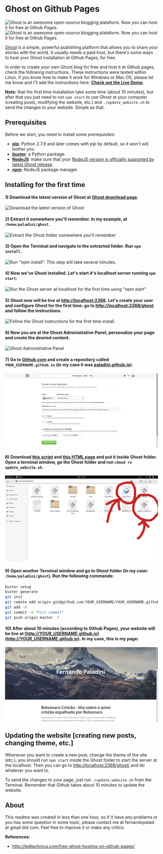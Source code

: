 # Ghost on Github Pages
![Ghost is an awesome open-source blogging plataform. Now you can host it for free at Github Pages.](http://i.imgur.com/3ACSCiW.jpg)
![Ghost is an awesome open-source blogging plataform. Now you can host it for free at Github Pages.](https://cloud.githubusercontent.com/assets/120485/6626501/b2bb072c-c8ff-11e4-8e1a-2e78e68fd5c3.png)

[Ghost](https://github.com/tryghost/Ghost) is a simple, powerful publishing platform that allows you to share your stories with the world. It usually needs a paid host, but there's some ways to host your Ghost installation at Github Pages, for free. 

In order to create your own Ghost blog for free and host it at Github pages, check the following instructions. These instructions were tested within Linux, if you know how to make it work for Windows or Mac OS, please let me know and I'll add the instructions here. [**Check out the Live Demo**](https://github.com/paladini/paladini.github.io).

**Note:** that the first time installation take some time (about 10 minutes), but after that you just need to run `npm start` to use Ghost at your computer (creating posts, modifying the website, etc.) and `./update_website.sh` to send the changes to your website. Simple as that.

## Prerequisites
Before we start, you need to install some prerequisites:
- [**pip**](https://pip.pypa.io/en/stable/quickstart/): Python 2.7.9 and later comes with *pip* by default, so it won't will bother you.
- [**buster**](https://pypi.python.org/pypi/buster/0.1.3): a Python package.
- [**NodeJS**](https://nodejs.org/en/): make sure that your [NodeJS version is officially supported by latest Ghost release](http://support.ghost.org/supported-node-versions/).
- [**npm**](https://nodejs.org/en/): NodeJS package manager.

## Installing for the first time
#### 1) Download the latest version of Ghost at [Ghost download page](https://ghost.org/download/).
![Download the latest version of Ghost](http://i.imgur.com/eO6a2UR.png)

#### 2) Extract it somewhere you'll remember. In my example, at `/home/paladini/ghost`.
![Extract the Ghost folder somewhere you'll remember](http://i.imgur.com/wFx9uEu.png)

#### 3) Open the Terminal and navigate to the extracted folder. Run `npm install`.
![Run "npm install". This step will take several minutes.](http://i.imgur.com/jUBPv3h.png)

#### 4) Now we've Ghost installed. Let's start it's localhost server running `npm start`:
![Run the Ghost server at localhost for the first time using "npm start"](http://i.imgur.com/m49izT3.png)

#### 5) Ghost now will be live at [http://localhost:2368](http://localhost:2368). Let's create your user and configure Ghost for the first time: go to [http://localhost:2368/ghost](http://localhost:2368/ghost) and follow the instructions.
![Follow the Ghost instructions for the first time install.](http://i.imgur.com/lss8Rbw.png)

#### 6) Now you are at the Ghost Administrative Panel, personalize your page and create the desired content.
![Ghost Administrative Panel](http://i.imgur.com/lXhbMJK.png)

#### 7) Go to [Github.com](http://www.github.com) and create a repository called `YOUR_USERNAME.github.io` (in my case it was [paladini.github.io](http://paladini.github.io)). 
![Create a repository called "YOUR_USERNAME.github.io".](tutorial_images/ghost-at-github-create-repository.png)

#### 8) Download [this script](https://github.com/paladini/ghost-for-github-pages/blob/master/update_website.sh) and [this HTML page](https://github.com/paladini/ghost-for-github-pages/blob/master/index.html) and put it inside Ghost folder. Open a terminal window, go the Ghost folder and run `chmod +x update_website.sh`.
![](tutorial_images/ghost-at-github-pages-for-free-index-script.png)

#### 9) Open another Terminal window and go to Ghost folder (in my case: `/home/paladini/ghost`). Run the following commands:

```sh
buster setup
buster generate
git init
git remote add origin git@github.com:YOUR_USERNAME/YOUR_USERNAME.github.io.git
git add -A
git commit -m "Firs commit"
git push origin master -f
```

#### 10) After about 10 minutes (according to Github Pages), your website will be live at [http://YOUR_USERNAME.github.io](http://YOUR_USERNAME.github.io). In my case, this is my page:
![](tutorial_images/ghost-at-github-pages-7.png)

## Updating the website [creating new posts, changing theme, etc.]
Whenever you want to create a new post, change the theme of the site (etc.), you should run `npm start` inside the Ghost folder to start the server at the localhost. Then you can go to [http://localhost:2368/ghost/](http://localhost:2368/ghost/) and do whatever you want to.

To send the changes to your page, just run `./update_website.sh` from the Terminal. Remember that Github takes about 10 minutes to update the website.

## About
This readme was created in less than one hour, so if it have any problems or you has some question in some topic, please contact me at fernandopalad at gmail dot com. Feel free to improve it or make any critics.

**References:**
- http://ledtechnica.com/free-ghost-hosting-on-github-pages/
